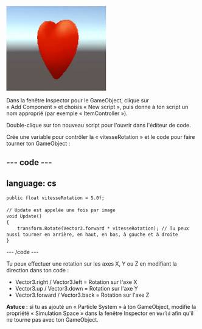 ![La vue Game montrant un GameObject tournant autour de son axe Y.](images/spinning-heart.gif)

Dans la fenêtre Inspector pour le GameObject, clique sur « Add Component » et choisis « New script », puis donne à ton script un nom approprié (par exemple « ItemController »).

Double-clique sur ton nouveau script pour l'ouvrir dans l'éditeur de code.

Crée une variable pour contrôler la « vitesseRotation » et le code pour faire tourner ton GameObject :

--- code ---
---
language: cs
---

    public float vitesseRotation = 5.0f; 
    
    // Update est appelée une fois par image
    void Update()
    {
        transform.Rotate(Vector3.forward * vitesseRotation); // Tu peux aussi tourner en arrière, en haut, en bas, à gauche et à droite
    }

--- /code ---

Tu peux effectuer une rotation sur les axes X, Y ou Z en modifiant la direction dans ton code :
+ Vector3.right / Vector3.left = Rotation sur l'axe X
+ Vector3.up / Vector3.down = Rotation sur l'axe Y
+ Vector3.forward / Vector3.back = Rotation sur l'axe Z

**Astuce :** si tu as ajouté un « Particle System » à ton GameObject, modifie la propriété « Simulation Space » dans la fenêtre Inspector en `World` afin qu'il ne tourne pas avec ton GameObject.
